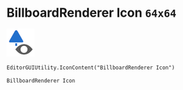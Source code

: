 # BillboardRenderer Icon `64x64`
<img src="/img/BillboardRenderer%20Icon.png" width=64 height=64>

``` CSharp
EditorGUIUtility.IconContent("BillboardRenderer Icon")
```
```
BillboardRenderer Icon
```
